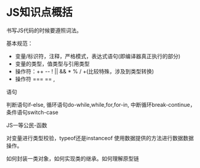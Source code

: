 # JS知识点概括

书写JS代码的时候要遵照词法。

基本规范：

- 变量/标识符，注释，严格模式，表达式语句(即编译器真正执行的部分)
- 变量的类型，值类型与引用类型
- 操作符：++ -- ! || && * % / +(比较特殊，涉及到类型转换)
- 操作符 === == , 

语句

判断语句if-else, 循环语句do-while,while,for,for-in, 中断循环break-continue，条件语句switch-case

JS一等公民-函数

对变量进行类型校验，typeof还是instanceof
使用数据提供的方法进行数据数据操作。

如何封装一类对象，如何实现类的继承。如何理解原型链